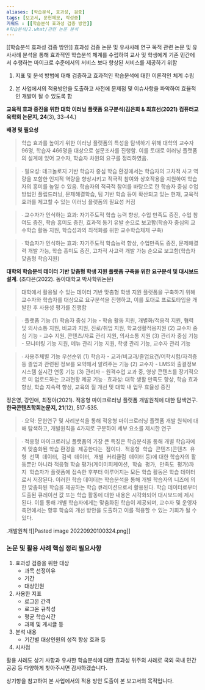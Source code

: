 ```yaml
---
aliases: [학습분석, 효과성, 검증]
tags: [보고서, 문헌메모, 작성중]
키워드 : [[학습분석 효과성 검증 방안]]
#학습분석/2.what/관련 논문 분석
---
```

[[학습분석 효과성 검증 방안]]
효과성 검증 논문 및 유사사례 연구 목적 
관련 논문 및 유사사례 분석을 통해  효과적인 학습분석 체계를 수립하여 
교사 및 학생에게 기존 민간에서 수행하는 마이크로 수준에서의 서비스 보다 
향상된 서비스를 제공하기 위함

1. 지표 및 분석 방법에 대해 검증하고 효과적인 학습분석에 대한 이론적인 체계 수립

2. 본 사업에서의 적용방안을 도출하고 사전에 문제점 및 이슈사항을 파악하여 효율적인 개발이 될 수 있도록 함  



**교육적 효과 증진을 위한 대학 이러닝 플랫폼 요구분석(김은희 & 최효선(2021) 컴퓨터교육학회 논문지, 24**(3), 33-44.)

**배경 및 필요성**
>학습 효과를 높이기 위한 이러닝 플랫폼의 특성을 탐색하기 위해 대학의 교수자 96명, 학습자 466명을 대상으로 설문조사를 진행함. 이를 토대로 이러닝 플랫폼의 설계에 있어 교수자, 학습자 차원의 요구를 정리하였음.

>∙ 필요성: 테크놀로지 기반 학습자 중심 학습 환경에서는 학습자의 고차적 사고 역량을 포함한 인지적 역량을 향상시키고 적극적 참여와 상호작용을 지원하여 학습자의 흥미를 높일 수 있음. 학습자의 적극적 참여를 바탕으로 한 학습자 중심 수업 방법인 플립드러닝, 문제해결학습, 팀 기반 학습 등이 확산되고 있는 현재, 교육적 효과를 제고할 수 있는 이러닝 플랫폼의 필요성 커짐

>∙ 교수자가 인식하는 효과: 자기주도적 학습 능력 향상, 수업 만족도 증진, 수업 참여도 증진, 학습 흥미도 증진, 효과적 동기 유발 순으로 보고함(학습자 중심의 교수학습 활동 지원, 학습성과의 최적화를 위한 교수학습체제 구축)

>∙ 학습자가 인식하는 효과: 자기주도적 학습능력 향상, 수업만족도 증진, 문제해결력 개발 가능, 학습 흥미도 증진, 고차적 사고력 개발 가능 순으로 보고함(학습자 맞춤형 학습지원)


**대학의 학습분석 데이터 기반 맞춤형 학생 지원 플랫폼 구축을 위한 요구분석 및 대시보드 설계**. (조다은(2022). 동아대학교 박사학위논문)
>대학에서 활용될 수 있는 데이터 기반 맞춤형 학생 지원 플랫폼을 구축하기 위해 교수자와 학습자를 대상으로 요구분석을 진행하고, 이를 토대로 프로토타입을 개발한 후 사용성 평가를 진행함

>∙ 플랫폼 기능
>(1) 학습자 중심 기능 - 학습 활동 지원, 개별화/적응적 지원, 협력 및 의사소통 지원, 비교과 지원, 진로/취업 지원, 학교생활적응지원
>(2) 교수자 중심 기능 - 교수 지원, 콘텐츠/자료 관리 지원, 의사소통 지원
>(3) 관리자 중심 기능 - 모니터링 기능 지원, 메뉴 관리 기능 지원, 학생 관리 기능, 교수자 관리 기능

>∙ 사용주체별 기능 우선순위
>(1) 학습자 - 교과/비교과/졸업요건/어학시험/자격증 등 졸업과 관련된 정보를 요약해서 알려주는 기능
>(2) 교수자 - LMS와 출결정보시스템 실시간 연동 기능
>(3) 관리자 – 원격수업 교과 중, 영상 콘텐츠를 장기적으로 미 업로드하는 교과현황 제공 기능
>∙ 효과성: 대학 생활 만족도 향상, 학습 효과 향상, 학습 지속력 향상, 교육의 질 개선 및 대학 내 업무 효율성 증진

정은영, 강인애, 최정아(2021). 적응형 마이크로러닝 플랫폼 개발원칙에 대한 탐색연구. **한국콘텐츠학회논문지, 21**(12), 517-535.

>∙ 요약: 문헌연구 및 사례분석을 통해 적응형 마이크로러닝 플랫폼 개발 원칙에 대해 탐색하고, 개발원칙을 4가지로 구분하여 세부 요소를 제시한 연구

>∙ 적응형 마이크로러닝 플랫폼의 가장 큰 특징은 학습분석을 통해 개별 학습자에게 맞춤화된 학습 환경을  제공한다는  점이다.  적응형  학습  콘텐츠(콘텐츠  유형  선택  데이터,  검색  데이터,  개별  커리큘럼  데이터 등)에 대한 학습자의 활동뿐만 아니라 적응형 학습 평가(게이미피케이션,  학습  평가,  만족도  평가)까지  학습자가 플랫폼에 접속한 후부터 이루어지는 모든 학습 활동은 학습 데이터로서 저장된다. 이러한 학습 데이터는 학습분석을 통해 개별 학습자의 니즈에 의한 맞춤화된 학습을 제공하는 학습 큐레이션으로서 활용된다. 학습 데이터로부터 도출된 큐레이션 값 또는 학습 활동에 대한 내용은 시각화되어 대시보드에 제시된다. 이를 통해 개별 학습자에게는 맞춤화된 학습이 제공되며, 교수자 및 운영자 측면에서는 향후 학습의 개선 방안을 도출하고 이를 적용할 수 있는 기회가 될 수 있다.

.개발원칙
![[Pasted image 20220920100324.png]]



### 논문 및 활용 사례 핵심 정리 필요사항 ###

1. 효과성 검증을 위한 대상
   - 과목 선정이유
   - 기간
   - 대상인원
2. 사용한 지표
   - 로그온 간격
   - 로그온 규칙성
   - 평균 학습시간
   - 과제 및 게시글 등
4. 분석 내용
   - 기간별 대상인원의 성적 향상 효과 등
6. 시사점


활용 사례도 상기 사항과 유사한 학습분석에 대한 효과성 위주의 사례로
국외 국내 민간 공공 등 다양하게 찾아주시면 감사하겠습니다.

상기항을 참고하여 본 사업에서의 적용 방안 도출이 본 보고서의 목적입니다.

